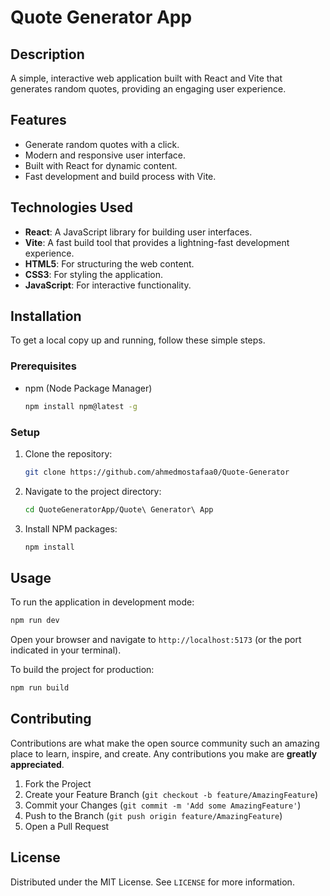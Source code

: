 # Quote Generator App

## Description
A simple, interactive web application built with React and Vite that generates random quotes, providing an engaging user experience.

## Features
- Generate random quotes with a click.
- Modern and responsive user interface.
- Built with React for dynamic content.
- Fast development and build process with Vite.

## Technologies Used
- **React**: A JavaScript library for building user interfaces.
- **Vite**: A fast build tool that provides a lightning-fast development experience.
- **HTML5**: For structuring the web content.
- **CSS3**: For styling the application.
- **JavaScript**: For interactive functionality.

## Installation
To get a local copy up and running, follow these simple steps.

### Prerequisites
- npm (Node Package Manager)
  ```bash
  npm install npm@latest -g
  ```

### Setup
1. Clone the repository:
   ```bash
   git clone https://github.com/ahmedmostafaa0/Quote-Generator
   ```
2. Navigate to the project directory:
   ```bash
   cd QuoteGeneratorApp/Quote\ Generator\ App
   ```
3. Install NPM packages:
   ```bash
   npm install
   ```

## Usage
To run the application in development mode:
```bash
npm run dev
```
Open your browser and navigate to `http://localhost:5173` (or the port indicated in your terminal).

To build the project for production:
```bash
npm run build
```

## Contributing
Contributions are what make the open source community such an amazing place to learn, inspire, and create. Any contributions you make are **greatly appreciated**.

1. Fork the Project
2. Create your Feature Branch (`git checkout -b feature/AmazingFeature`)
3. Commit your Changes (`git commit -m 'Add some AmazingFeature'`)
4. Push to the Branch (`git push origin feature/AmazingFeature`)
5. Open a Pull Request

## License
Distributed under the MIT License. See `LICENSE` for more information.

